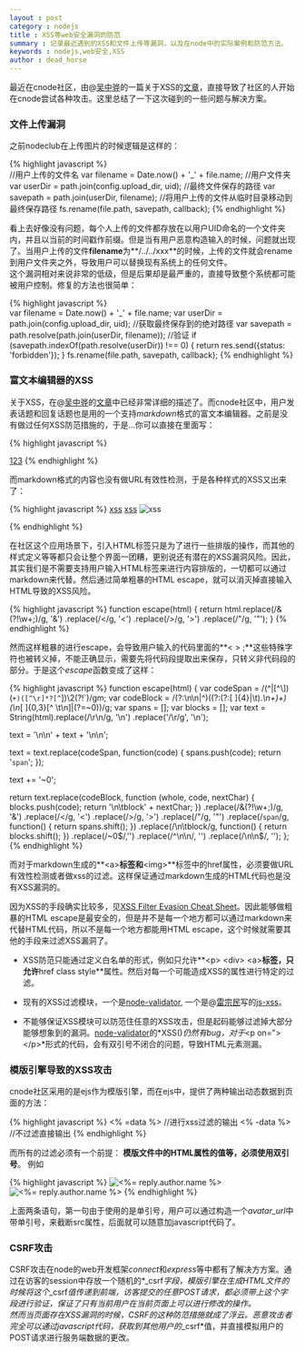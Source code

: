 ```yaml
---
layout : post
category : nodejs 
title : XSS等web安全漏洞的防范   
summary : 记录最近遇到的XSS和文件上传等漏洞，以及在node中的实际案例和防范方法。    
keywords : nodejs,web安全,XSS
author : dead_horse
---
```


最近在cnode社区，由@[吴中骅](http://weibo.com/spuout)的一篇关于XSS的[文章](http://snoopyxdy.blog.163.com/blog/static/60117440201284103022779/)，直接导致了社区的人开始在cnode尝试各种攻击。这里总结了一下这次碰到的一些问题与解决方案。   


### 文件上传漏洞   
  之前nodeclub在上传图片的时候逻辑是这样的：   

{% highlight javascript %}   
//用户上传的文件名
var filename = Date.now() + '_' + file.name;
//用户文件夹
var userDir = path.join(config.upload_dir, uid);
//最终文件保存的路径
var savepath = path.join(userDir, filename);
//将用户上传的文件从临时目录移动到最终保存路径
fs.rename(file.path, savepath, callback);
{% endhighlight %}   

看上去好像没有问题，每个人上传的文件都存放在以用户UID命名的一个文件夹内，并且以当前的时间戳作前缀。但是当有用户恶意构造输入的时候，问题就出现了。当用户上传的文件**filename**为**/../../xxx**的时候，上传的文件就会rename到用户文件夹之外，导致用户可以替换现有系统上的任何文件。   
这个漏洞相对来说非常的低级，但是后果却是最严重的，直接导致整个系统都可能被用户控制。修复的方法也很简单：   

{% highlight javascript %}   
var filename = Date.now() + '_' + file.name;
var userDir = path.join(config.upload_dir, uid);
//获取最终保存到的绝对路径
var savepath = path.resolve(path.join(userDir, filename));
//验证
if (savepath.indexOf(path.resolve(userDir)) !== 0) {
  return res.send({status: 'forbidden'});
}
fs.rename(file.path, savepath, callback);
{% endhighlight %} 

### 富文本编辑器的XSS   
关于XSS，在@[吴中骅](http://weibo.com/spuout)的[文章](http://snoopyxdy.blog.163.com/blog/static/60117440201284103022779/)中已经非常详细的描述了。而cnode社区中，用户发表话题和回复话题也是用的一个支持*markdown*格式的富文本编辑器。之前是没有做过任何XSS防范措施的，于是...你可以直接在里面写：   

{% highlight javascript %}   
<script>alert(123);</script>
<div onmouseover="alert(123)"></div>
<a href="javascript:alert(123);">123</a>
{% endhighlight %}  

而markdown格式的内容也没有做URL有效性检测，于是各种样式的XSS又出来了：   

{% highlight javascript %}
[xss][1]
[xss][2]
![xss][3]

[1]: javascript:alert(123);
[2]: http://www.baidu.com/#"onclick='alert(123)'
[3]: http://www.baidu.com/img.jpg#"onmouseover='alert(123)'
{% endhighlight %}  

在社区这个应用场景下，引入HTML标签只是为了进行一些排版的操作，而其他的样式定义等等都只会让整个界面一团糟，更别说还有潜在的XSS漏洞风险。因此，其实我们是不需要支持用户输入HTML标签来进行内容排版的，一切都可以通过markdown来代替。然后通过简单粗暴的HTML escape，就可以消灭掉直接输入HTML导致的XSS风险。

{% highlight javascript %} 
function escape(html) {
  return html.replace(/&(?!\w+;)/g, '&amp;')
   .replace(/</g, '&lt;')
   .replace(/>/g, '&gt;')
   .replace(/"/g, '&quot;');
}
{% endhighlight %} 

然而这样粗暴的进行escape，会导致用户输入的代码里面的**< > ;**这些特殊字符也被转义掉，不能正确显示，需要先将代码段提取出来保存，只转义非代码段的部分。于是这个*escape*函数变成了这样：   

{% highlight javascript %} 
function escape(html) {
  var codeSpan = /(^|[^\\])(`+)([^\r]*?[^`])\2(?!`)/gm;
  var codeBlock = /(?:\n\n|^)((?:(?:[ ]{4}|\t).*\n+)+)(\n*[ ]{0,3}[^ \t\n]|(?=~0))/g;
  var spans = [];
  var blocks = [];
  var text = String(html).replace(/\r\n/g, '\n')
  .replace('/\r/g', '\n');
  
  text = '\n\n' + text + '\n\n';

  text = text.replace(codeSpan, function(code) {
    spans.push(code);
    return '`span`';
  });

  text += '~0';

  return text.replace(codeBlock, function (whole, code, nextChar) {
    blocks.push(code);
    return '\n\tblock' + nextChar;
  })
  .replace(/&(?!\w+;)/g, '&amp;')
  .replace(/</g, '&lt;')
  .replace(/>/g, '&gt;')
  .replace(/"/g, '&quot;')
  .replace(/`span`/g, function() {
    return spans.shift();
  })
  .replace(/\n\tblock/g, function() {
    return blocks.shift();
  })
  .replace(/~0$/,'')
  .replace(/^\n\n/, '')
  .replace(/\n\n$/, '');
};
{% endhighlight %} 

而对于markdown生成的**&lt;a&gt;**标签和**&lt;img&gt;**标签中的href属性，必须要做URL有效性检测或者做xss的过滤。这样保证通过markdown生成的HTML代码也是没有XSS漏洞的。   

因为XSS的手段确实比较多，见[XSS Filter Evasion Cheat Sheet](https://www.owasp.org/index.php/XSS_Filter_Evasion_Cheat_Sheet)。因此能够做粗暴的HTML escape是最安全的，但是并不是每一个地方都可以通过markdown来代替HTML代码，所以不是每一个地方都能用HTML escape，这个时候就需要其他的手段来过滤XSS漏洞了。   

* XSS防范只能通过定义白名单的形式，例如只允许**&lt;p&gt; &lt;div&gt; &lt;a&gt;**标签，只允许**href class style**属性。然后对每一个可能造成XSS的属性进行特定的过滤。   

* 现有的XSS过滤模块，一个是[node-validator](https://github.com/chriso/node-validator), 一个是@[雷宗民](http://weibo.com/ucdok)写的[js-xss](https://github.com/leizongmin/js-xss)。   
   
* 不能够保证XSS模块可以防范住任意的XSS攻击，但是起码能够过滤掉大部分能够想象到的漏洞。[node-validator](https://github.com/chriso/node-validator)的*XSS()*仍然有bug，对于*&lt;p on=&quot;&gt;&lt;/p&gt;*形式的代码，会有双引号不闭合的问题，导致HTML元素测漏。   

### 模版引擎导致的XSS攻击     
cnode社区采用的是ejs作为模版引擎，而在ejs中，提供了两种输出动态数据到页面的方法： 

{% highlight javascript %} 
<% =data %> //进行xss过滤的输出
<% -data %> //不过滤直接输出
{% endhighlight %} 

而所有的过滤必须有一个前提： **模版文件中的HTML属性的值等，必须使用双引号**。 例如   

{% highlight javascript %} 
<img src='<%= reply.author.avatar_url %>' title='<%= reply.author.name %>' />
<img src="<%= reply.author.avatar_url %>" title="<%= reply.author.name %>" />
{% endhighlight %} 

上面两条语句，第一句由于使用的是单引号，用户可以通过构造一个*avatar_url*中带单引号，来截断src属性，后面就可以随意加javascript代码了。   

### CSRF攻击    
CSRF攻击在node的web开发框架*connect*和*express*等中都有了解决方方案。通过在访客的session中存放一个随机的*_csrf*字段，模版引擎在生成HTML文件的时候将这个*_csrf*值传递到前端，访客提交的任意POST请求，都必须带上这个字段进行验证，保证了只有当前用户在当前页面上可以进行修改的操作。   
然而当页面存在XSS漏洞的时候，CSRF的这种防范措施就成了浮云。恶意攻击者完全可以通过javascript代码，获取到其他用户的*_csrf*值，并直接模拟用户的POST请求进行服务端数据的更改。
